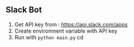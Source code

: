 ## Slack Bot

1. Get API key from : https://api.slack.com/apps
2. Create environment variable with API key
3. Run with `python main.py`
cd
